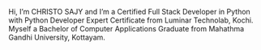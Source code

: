 Hi, I’m CHRISTO SAJY and I’m a Certified Full Stack Developer in Python with Python Developer Expert Certificate from Luminar Technolab, Kochi. Myself a Bachelor of Computer Applications Graduate from Mahathma Gandhi University, Kottayam.
  

